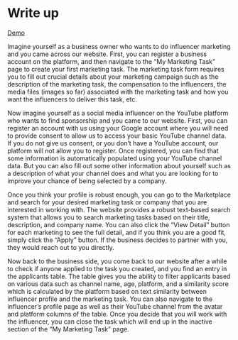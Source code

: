 # Write up
[Demo](https://drive.google.com/file/d/1irf9RTpWNtn3xph2NE79rqLRyUWMJzqq/view?usp=share_link)

Imagine yourself as a business owner who wants to do influencer marketing and you came across our website. First, you can register a business account on the platform, and then navigate to the “My Marketing Task” page to create your first marketing task. The marketing task form requires you to fill out crucial details about your marketing campaign such as the description of the marketing task, the compensation to the influencers, the media files (images so far) associated with the marketing task and how you want the influencers to deliver this task, etc. 

Now imagine yourself as a social media influencer on the YouTube platform who wants to find sponsorship and you came to our website. First, you can register an account with us using your Google account where you will need to provide consent to allow us to access your basic YouTube channel data. If you do not give us consent, or you don’t have a YouTube account, our platform will not allow you to register. Once registered, you can find that some information is automatically populated using your YouTube channel data. But you can also fill out some other information about yourself such as a description of what your channel does and what you are looking for to improve your chance of being selected by a company. 

Once you think your profile is robust enough, you can go to the Marketplace and search for your desired marketing task or company that you are interested in working with. The website provides a robust text-based search system that allows you to search marketing tasks based on their title, description, and company name. You can also click the “View Detail” button for each marketing to see the full detail, and if you think you are a good fit, simply click the “Apply” button. If the business decides to partner with you, they would reach out to you directly.

Now back to the business side, you come back to our website after a while to check if anyone applied to the task you created, and you find an entry in the applicants table. The table gives you the ability to filter applicants based on various data such as channel name, age, platform, and a similarity score which is calculated by the platform based on text similarity between influencer profile and the marketing task. You can also navigate to the influencer’s profile page as well as their YouTube channel from the avatar and platform columns of the table. Once you decide that you will work with the influencer, you can close the task which will end up in the inactive section of the “My Marketing Task” page.

